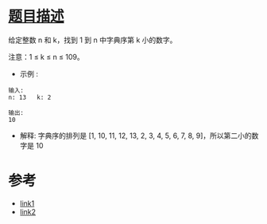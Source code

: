 # [题目描述](https://leetcode-cn.com/problems/k-th-smallest-in-lexicographical-order/)
给定整数 n 和 k，找到 1 到 n 中字典序第 k 小的数字。

注意：1 ≤ k ≤ n ≤ 109。

- 示例 :
```text
输入:
n: 13   k: 2

输出:
10
```

- 解释:
字典序的排列是 [1, 10, 11, 12, 13, 2, 3, 4, 5, 6, 7, 8, 9]，所以第二小的数字是 10

# 参考
- [link1](https://leetcode-cn.com/problems/k-th-smallest-in-lexicographical-order/solution/ben-ti-shi-shang-zui-wan-zheng-ju-ti-de-shou-mo-sh/)
- [link2](https://leetcode-cn.com/problems/k-th-smallest-in-lexicographical-order/solution/shi-cha-shu-by-powcai/)